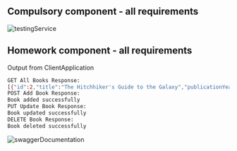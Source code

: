 ## Compulsory component - all requirements

![testingService](https://github.com/ionutsavin/java-repo/assets/75451190/01b1c3d5-60ac-4e95-affe-8435cfa6fbd6)

## Homework component - all requirements

Output from ClientApplication
```bash
GET All Books Response:
[{"id":2,"title":"The Hitchhiker's Guide to the Galaxy","publicationYear":1979},{"id":7,"title":"The Little Prince (Le Petit Prince)","publicationYear":1943},{"id":3,"title":"Romeo and Juliet","publicationYear":1597},{"id":119,"title":"Dream of the Red Chamber (ç´…æ¨“å¤¢)","publicationYear":1791},{"id":4,"title":"A Tale of Two Cities","publicationYear":1859},{"id":121,"title":"She: A History of Adventure","publicationYear":1887},{"id":131,"title":"The Hobbit: There and Back Again","publicationYear":1938},{"id":125,"title":"Harry Potter and the Philosopher's Stone","publicationYear":1997},{"id":126,"title":"And Then There Were None","publicationYear":1939}]
POST Add Book Response:
Book added successfully
PUT Update Book Response:
Book updated successfully
DELETE Book Response:
Book deleted successfully
```

![swaggerDocumentation](https://github.com/ionutsavin/java-repo/assets/75451190/4b32a432-cc9c-49f5-aedf-d80510a88f8e)
